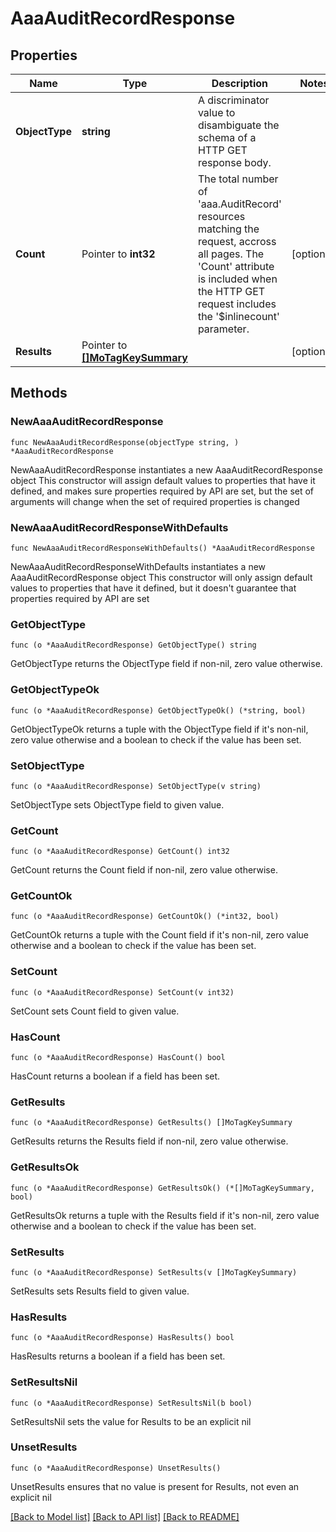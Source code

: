 # AaaAuditRecordResponse

## Properties

Name | Type | Description | Notes
------------ | ------------- | ------------- | -------------
**ObjectType** | **string** | A discriminator value to disambiguate the schema of a HTTP GET response body. | 
**Count** | Pointer to **int32** | The total number of &#39;aaa.AuditRecord&#39; resources matching the request, accross all pages. The &#39;Count&#39; attribute is included when the HTTP GET request includes the &#39;$inlinecount&#39; parameter. | [optional] 
**Results** | Pointer to [**[]MoTagKeySummary**](mo.TagKeySummary.md) |  | [optional] 

## Methods

### NewAaaAuditRecordResponse

`func NewAaaAuditRecordResponse(objectType string, ) *AaaAuditRecordResponse`

NewAaaAuditRecordResponse instantiates a new AaaAuditRecordResponse object
This constructor will assign default values to properties that have it defined,
and makes sure properties required by API are set, but the set of arguments
will change when the set of required properties is changed

### NewAaaAuditRecordResponseWithDefaults

`func NewAaaAuditRecordResponseWithDefaults() *AaaAuditRecordResponse`

NewAaaAuditRecordResponseWithDefaults instantiates a new AaaAuditRecordResponse object
This constructor will only assign default values to properties that have it defined,
but it doesn't guarantee that properties required by API are set

### GetObjectType

`func (o *AaaAuditRecordResponse) GetObjectType() string`

GetObjectType returns the ObjectType field if non-nil, zero value otherwise.

### GetObjectTypeOk

`func (o *AaaAuditRecordResponse) GetObjectTypeOk() (*string, bool)`

GetObjectTypeOk returns a tuple with the ObjectType field if it's non-nil, zero value otherwise
and a boolean to check if the value has been set.

### SetObjectType

`func (o *AaaAuditRecordResponse) SetObjectType(v string)`

SetObjectType sets ObjectType field to given value.


### GetCount

`func (o *AaaAuditRecordResponse) GetCount() int32`

GetCount returns the Count field if non-nil, zero value otherwise.

### GetCountOk

`func (o *AaaAuditRecordResponse) GetCountOk() (*int32, bool)`

GetCountOk returns a tuple with the Count field if it's non-nil, zero value otherwise
and a boolean to check if the value has been set.

### SetCount

`func (o *AaaAuditRecordResponse) SetCount(v int32)`

SetCount sets Count field to given value.

### HasCount

`func (o *AaaAuditRecordResponse) HasCount() bool`

HasCount returns a boolean if a field has been set.

### GetResults

`func (o *AaaAuditRecordResponse) GetResults() []MoTagKeySummary`

GetResults returns the Results field if non-nil, zero value otherwise.

### GetResultsOk

`func (o *AaaAuditRecordResponse) GetResultsOk() (*[]MoTagKeySummary, bool)`

GetResultsOk returns a tuple with the Results field if it's non-nil, zero value otherwise
and a boolean to check if the value has been set.

### SetResults

`func (o *AaaAuditRecordResponse) SetResults(v []MoTagKeySummary)`

SetResults sets Results field to given value.

### HasResults

`func (o *AaaAuditRecordResponse) HasResults() bool`

HasResults returns a boolean if a field has been set.

### SetResultsNil

`func (o *AaaAuditRecordResponse) SetResultsNil(b bool)`

 SetResultsNil sets the value for Results to be an explicit nil

### UnsetResults
`func (o *AaaAuditRecordResponse) UnsetResults()`

UnsetResults ensures that no value is present for Results, not even an explicit nil

[[Back to Model list]](../README.md#documentation-for-models) [[Back to API list]](../README.md#documentation-for-api-endpoints) [[Back to README]](../README.md)


